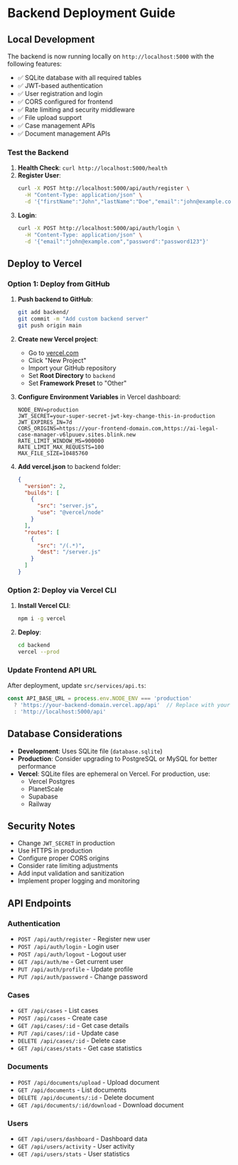 # Backend Deployment Guide

## Local Development

The backend is now running locally on `http://localhost:5000` with the following features:

- ✅ SQLite database with all required tables
- ✅ JWT-based authentication
- ✅ User registration and login
- ✅ CORS configured for frontend
- ✅ Rate limiting and security middleware
- ✅ File upload support
- ✅ Case management APIs
- ✅ Document management APIs

### Test the Backend

1. **Health Check**: `curl http://localhost:5000/health`
2. **Register User**: 
   ```bash
   curl -X POST http://localhost:5000/api/auth/register \
     -H "Content-Type: application/json" \
     -d '{"firstName":"John","lastName":"Doe","email":"john@example.com","password":"password123","firmName":"Doe Law Firm"}'
   ```
3. **Login**: 
   ```bash
   curl -X POST http://localhost:5000/api/auth/login \
     -H "Content-Type: application/json" \
     -d '{"email":"john@example.com","password":"password123"}'
   ```

## Deploy to Vercel

### Option 1: Deploy from GitHub

1. **Push backend to GitHub**:
   ```bash
   git add backend/
   git commit -m "Add custom backend server"
   git push origin main
   ```

2. **Create new Vercel project**:
   - Go to [vercel.com](https://vercel.com)
   - Click "New Project"
   - Import your GitHub repository
   - Set **Root Directory** to `backend`
   - Set **Framework Preset** to "Other"

3. **Configure Environment Variables** in Vercel dashboard:
   ```
   NODE_ENV=production
   JWT_SECRET=your-super-secret-jwt-key-change-this-in-production
   JWT_EXPIRES_IN=7d
   CORS_ORIGINS=https://your-frontend-domain.com,https://ai-legal-case-manager-v6lpuuev.sites.blink.new
   RATE_LIMIT_WINDOW_MS=900000
   RATE_LIMIT_MAX_REQUESTS=100
   MAX_FILE_SIZE=10485760
   ```

4. **Add vercel.json** to backend folder:
   ```json
   {
     "version": 2,
     "builds": [
       {
         "src": "server.js",
         "use": "@vercel/node"
       }
     ],
     "routes": [
       {
         "src": "/(.*)",
         "dest": "/server.js"
       }
     ]
   }
   ```

### Option 2: Deploy via Vercel CLI

1. **Install Vercel CLI**:
   ```bash
   npm i -g vercel
   ```

2. **Deploy**:
   ```bash
   cd backend
   vercel --prod
   ```

### Update Frontend API URL

After deployment, update `src/services/api.ts`:

```typescript
const API_BASE_URL = process.env.NODE_ENV === 'production' 
  ? 'https://your-backend-domain.vercel.app/api'  // Replace with your actual Vercel URL
  : 'http://localhost:5000/api'
```

## Database Considerations

- **Development**: Uses SQLite file (`database.sqlite`)
- **Production**: Consider upgrading to PostgreSQL or MySQL for better performance
- **Vercel**: SQLite files are ephemeral on Vercel. For production, use:
  - Vercel Postgres
  - PlanetScale
  - Supabase
  - Railway

## Security Notes

- Change `JWT_SECRET` in production
- Use HTTPS in production
- Configure proper CORS origins
- Consider rate limiting adjustments
- Add input validation and sanitization
- Implement proper logging and monitoring

## API Endpoints

### Authentication
- `POST /api/auth/register` - Register new user
- `POST /api/auth/login` - Login user
- `POST /api/auth/logout` - Logout user
- `GET /api/auth/me` - Get current user
- `PUT /api/auth/profile` - Update profile
- `PUT /api/auth/password` - Change password

### Cases
- `GET /api/cases` - List cases
- `POST /api/cases` - Create case
- `GET /api/cases/:id` - Get case details
- `PUT /api/cases/:id` - Update case
- `DELETE /api/cases/:id` - Delete case
- `GET /api/cases/stats` - Get case statistics

### Documents
- `POST /api/documents/upload` - Upload document
- `GET /api/documents` - List documents
- `DELETE /api/documents/:id` - Delete document
- `GET /api/documents/:id/download` - Download document

### Users
- `GET /api/users/dashboard` - Dashboard data
- `GET /api/users/activity` - User activity
- `GET /api/users/stats` - User statistics